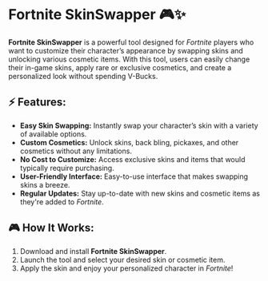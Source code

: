 # Fortnite SkinSwapper 🎮✨

**Fortnite SkinSwapper** is a powerful tool designed for *Fortnite* players who want to customize their character’s appearance by swapping skins and unlocking various cosmetic items. With this tool, users can easily change their in-game skins, apply rare or exclusive cosmetics, and create a personalized look without spending V-Bucks.

## ⚡ Features:
- **Easy Skin Swapping:** Instantly swap your character’s skin with a variety of available options.
- **Custom Cosmetics:** Unlock skins, back bling, pickaxes, and other cosmetics without any limitations.
- **No Cost to Customize:** Access exclusive skins and items that would typically require purchasing.
- **User-Friendly Interface:** Easy-to-use interface that makes swapping skins a breeze.
- **Regular Updates:** Stay up-to-date with new skins and cosmetic items as they're added to *Fortnite*.

## 🎮 How It Works:
1. Download and install **Fortnite SkinSwapper**.
2. Launch the tool and select your desired skin or cosmetic item.
3. Apply the skin and enjoy your personalized character in *Fortnite*!
